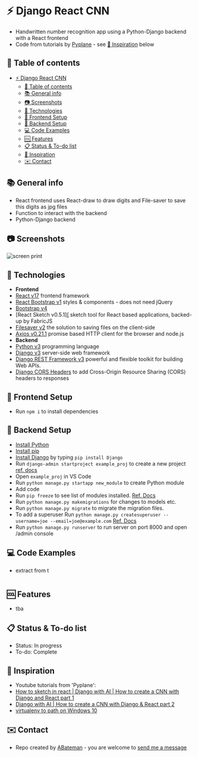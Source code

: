 # :zap: Django React CNN

* Handwritten number recognition app using a Python-Django backend with a React frontend
* Code from tutorials by [Pyplane](https://www.youtube.com/channel/UCQtHyVB4O4Nwy1ff5qQnyRw) - see [:clap: Inspiration](#clap-inspiration) below

## :page_facing_up: Table of contents

* [:zap: Django React CNN](#zap-django-react-cnn)
  * [:page_facing_up: Table of contents](#page_facing_up-table-of-contents)
  * [:books: General info](#books-general-info)
  * [:camera: Screenshots](#camera-screenshots)
  * [:signal_strength: Technologies](#signal_strength-technologies)
  * [:floppy_disk: Frontend Setup](#floppy_disk-frontend-setup)
  * [:floppy_disk: Backend Setup](#floppy_disk-backend-setup)
  * [:computer: Code Examples](#computer-code-examples)
  * [:cool: Features](#cool-features)
  * [:clipboard: Status & To-do list](#clipboard-status--to-do-list)
  * [:clap: Inspiration](#clap-inspiration)
  * [:envelope: Contact](#envelope-contact)

## :books: General info

* React frontend uses React-draw to draw digits and File-saver to save this digits as jpg files
* Function to interact with the backend
* Python-Django backend

## :camera: Screenshots

![screen print](./img/cnn.png)

## :signal_strength: Technologies

* **Frontend**
* [React v17](https://reactjs.org/) frontend framework
* [React Bootstrap v1](https://react-bootstrap.github.io/) styles & components - does not need jQuery
* [Bootstrap v4](https://getbootstrap.com/)
* [React Sketch v0.5.1][(](https://github.com/tbolis/react-sketch) sketch tool for React based applications, backed-up by FabricJS
* [Filesaver v2](https://www.npmjs.com/package/file-saver) the solution to saving files on the client-side
* [Axios v0.21.1](https://www.npmjs.com/package/axios) promise based HTTP client for the browser and node.js
* **Backend**
* [Python v3](https://www.python.org/) programming language
* [Django v3](https://www.djangoproject.com/) server-side web framework
* [Django REST Framework v3](https://www.django-rest-framework.org/) powerful and flexible toolkit for building Web APIs.
* [Django CORS Headers](https://pypi.org/project/django-cors-headers/) to add Cross-Origin Resource Sharing (CORS) headers to responses

## :floppy_disk: Frontend Setup

* Run `npm i` to install dependencies

## :floppy_disk: Backend Setup

* [Install Python](https://docs.python-guide.org/starting/installation/)
* [Install pip](https://docs.python-guide.org/dev/virtualenvs/#installing-pipenv)
* [Install Django](https://docs.djangoproject.com/en/3.1/howto/windows/) by typing `pip install Django`
* Run `django-admin startproject example_proj` to create a new project [ref. docs](https://docs.djangoproject.com/en/3.1/intro/tutorial01/)
* Open `example_proj` in VS Code
* Run `python manage.py startapp new_module` to create Python module
* Add code
* Run `pip freeze` to see list of modules installed. [Ref. Docs](https://pip.pypa.io/en/stable/reference/pip_freeze/)
* Run `python manage.py makemigrations` for changes to models etc.
* Run `python manage.py migrate` to migrate the migration files.
* To add a superuser Run `python manage.py createsuperuser --username=joe --email=joe@example.com` [Ref. Docs](https://docs.djangoproject.com/en/3.1/topics/auth/default/)
* Run `python manage.py runserver` to run server on port 8000 and open /admin console

## :computer: Code Examples

* extract from t

```python

```

## :cool: Features

* tba

## :clipboard: Status & To-do list

* Status: In progress
* To-do: Complete

## :clap: Inspiration

* Youtube tutorials from 'Pyplane':
* [How to sketch in react | Django with AI | How to create a CNN with Django and React part 1](https://www.youtube.com/watch?v=ePWaHLtsz2U)
* [Django with AI | How to create a CNN with Django & React part 2](https://www.youtube.com/watch?v=3H5-mFf6pJg&t=18s)
* [virtualenv to path on Windows 10](https://stackoverflow.com/questions/48911582/virtualenv-to-path-on-windows-10)

## :envelope: Contact

* Repo created by [ABateman](https://www.andrewbateman.org) - you are welcome to [send me a message](https://andrewbateman.org/contact)
